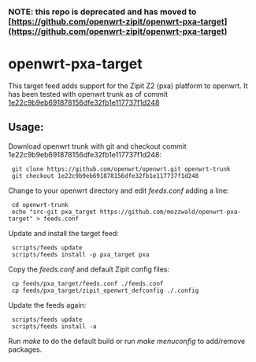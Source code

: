 ### NOTE: this repo is deprecated and has moved to [https://github.com/openwrt-zipit/openwrt-pxa-target](https://github.com/openwrt-zipit/openwrt-pxa-target)

# openwrt-pxa-target
This target feed adds support for the Zipit Z2 (pxa) platform to openwrt. It has been tested with openwrt trunk as of commit [1e22c9b9eb691878156dfe32fb1e117737f1d248](https://github.com/openwrt/openwrt/commit/1e22c9b9eb691878156dfe32fb1e117737f1d248)

## Usage:
Download openwrt trunk with git and checkout commit 1e22c9b9eb691878156dfe32fb1e117737f1d248:

     git clone https://github.com/openwrt/openwrt.git openwrt-trunk
     git checkout 1e22c9b9eb691878156dfe32fb1e117737f1d248

Change to your openwrt directory and edit _feeds.conf_ adding a line:

     cd openwrt-trunk
     echo "src-git pxa_target https://github.com/mozzwald/openwrt-pxa-target" > feeds.conf

Update and install the target feed:

     scripts/feeds update
     scripts/feeds install -p pxa_target pxa

Copy the _feeds.conf_ and default Zipit config files:

     cp feeds/pxa_target/feeds.conf ./feeds.conf
     cp feeds/pxa_target/zipit_openwrt_defconfig ./.config

Update the feeds again:

     scripts/feeds update
     scripts/feeds install -a

Run _make_ to do the default build or run _make menuconfig_ to add/remove packages.

